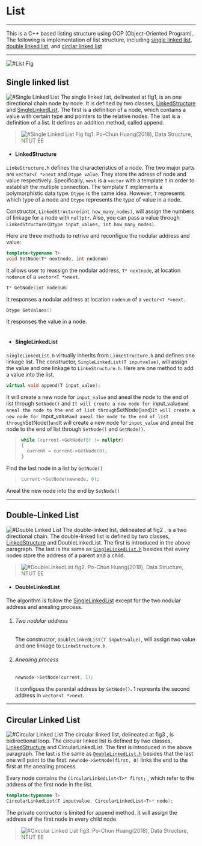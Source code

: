 # List
----
This is a C++ based listing structure using OOP (Object-Oriented Program). The following is implementation of list structure, including [single linked list](#single-linked-list), [double linked list](#double-linked-list), and [circlar linked list](#Circular-Linked-List) 

----
![#List Fig](List.png)

## Single linked list
![#Single Linked List](UML_SingleLinkedList.png)
The single linked list, delineated at fig1, is an one directional chain node by node. It is defined by two classes, [LinkedStructure](#LinkedStructure) and [SingleLinkedList](#SingleLinkedList). 
The first is a definition of a node, which contains a value with certain type and pointers to the relative nodes.
The last is a definition of a list. It defines an addition method, called append.
>![#Single Linked List Fig](SingleLinkedList.png)
>fig1. Po-Chun Huang(2018), Data Structure, NTUT EE

* #### LinkedStructure<br>
```LinkeStructure.h``` defines the characteristics of a node. The two major parts are ```vector<T *>next``` and ```Dtype value```. They store the adress of node and value respectively.
Specifically, ```next``` is a ```vector``` with a template ```T``` in order to establish the multiple connection.
The template ```T``` implements a polymorphistic data type. ```Dtype``` is the same idea. 
However, ```T``` represents which type of a node and ```Dtype``` represents the type of value in a node.

Constructor, ```LinkedStructure(int how_many_nodes)```, will assign the numbers of linkage for a node with ```nullptr```. 
Also, you can pass a value through ```LinkedStructure(Dtype input_values, int how_many_nodes)```.

Here are three methods to retrive and reconfigue the nodular address and value: 

```C++ numbers-line
template<typename T>
void SetNode(T* nextnode, int nodenum)
```
It allows user to reassign the nodular address, ```T* nextnode```, at location ```nodenum``` of a ```vector<T *>next```.
```C++ numbers-line
T* GetNode(int nodenum)
```
It responses a nodular address at location ```nodenum``` of a ```vector<T *>next```.
```C++ numbers-line
Dtype GetValues()
```
It responses the value in a node.<br><br>


* #### SingleLinkedList
```SingleLinkedList.h``` virtually inherits from ```LinkeStructure.h``` and defines one linkage list.
The constructor, ```SingleLinkedList(T inputvalue)```, will assign the value and one linkage to ```LinkeStructure.h```.
Here are one method to add a value into the list.
```C++ numbers-line
virtual void append(T input_value);
```
It will create a new node for ```input_value``` and aneal the node to the end of list through ```SetNode()``` and ```It will create a new node for ```input_value``` and aneal the node to the end of list through ```SetNode()``` and ```)```It will create a new node for ```input_value``` and aneal the node to the end of list through ```SetNode()``` and ```It will create a new node for ```input_value``` and aneal the node to the end of list through ```SetNode()``` and ```GetNode()```.
>````C++ numbers-line
>while (current->GetNode(0) != nullptr)
>{
>	current = current->GetNode(0);
>}
>````
Find the last node in a list by ```GetNode()```

>```C++ numbers-line
>current->SetNode(newnode, 0);
>```
Aneal the new node into the end by ```SetNode()```

----
## Double-Linked List
![#Double Linked List](UML_DoubleLinkedList.png)
The double-linked list, delineated at fig2 , is a two directional chain. The double-linked list is defined by two classes, [LinkedStructure](#LinkedStructure) and DoubleLinkedList. 
The first is introduced in the above paragraph.
The last is the same as [```SingleLinkedList.h```](#SingleLinkedList) besides that every nodes store the address of a parent and a child.
>![#DoubleLinkedList](DoubleLinkedList.png)
>fig2. Po-Chun Huang(2018), Data Structure, NTUT EE

* #### DoubleLinkedList
The algorithm is follow the [SingleLinkedList](#SingleLinkedList) except for the two nodular address and anealing process.

1. ###### Two nodular address

    The constructor, ```DoubleLinkedList(T inputevalue)```, will assign two value and one linkage to ```LinkeStructure.h```.

2. ###### Anealing process
    ```C++ numbers-line
    newnode->SetNode(current, 1);
    ```
   It configues the parental address by ```SetNode()```. 1 represnts the second address in ```vector<T *>next```.

---
## Circular Linked List
![#Circular Linked List](UML_CircularLinkedList.png)
The circular linked list, delineated at fig3 , is bidirectional loop. The circular linked list is defined by two classes, [LinkedStructure](#LinkedStructure) and CircularLinkedList. 
The first is introduced in the above paragraph.
The last is the same as [```DoubleLinkedList.h```](#DoubleLinkedList) besides that the last one will point to the first.
```newnode->SetNode(first, 0)``` links the end to the first at the anealing process. 

Every node contains the ```CircularLinkedList<T>* first;```
, which refer to the address of the first node in the list.
```C++ numbers-line
template<typename T>
CircularLinkedList(T inputvalue, CircularLinkedList<T>* node);
```
The private contructor is limited for append method. It will assign the address of the first node in every child node
>![#Circular Linked List](CircularLinkedList.png)
>fig3. Po-Chun Huang(2018), Data Structure, NTUT EE






